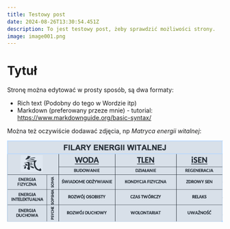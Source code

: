 ```yaml
---
title: Testowy post
date: 2024-08-26T13:30:54.451Z
description: To jest testowy post, żeby sprawdzić możliwości strony.
image: image001.png
---
```

# Tytuł

Stronę można edytować w prosty sposób, są dwa formaty:

* Rich text (Podobny do tego w Wordzie itp)
* Markdown (preferowany przeze mnie) - tutorial: https://www.markdownguide.org/basic-syntax/

Można też oczywiście dodawać zdjęcia, np *Matryca energii witalnej*:



![alternatywny tekst](screen-shot-2024-08-08-at-21.46.25.png "Matryca energii witalnej")